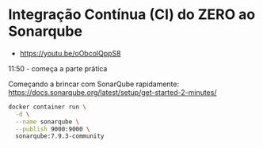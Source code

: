 # Integração Contínua (CI) do ZERO ao Sonarqube

- <https://youtu.be/oObcolQppS8>

11:50 - começa a parte prática

Começando a brincar com SonarQube rapidamente:
<https://docs.sonarqube.org/latest/setup/get-started-2-minutes/>

```bash
docker container run \
  -d \
  --name sonarqube \
  --publish 9000:9000 \
  sonarqube:7.9.3-community
```

